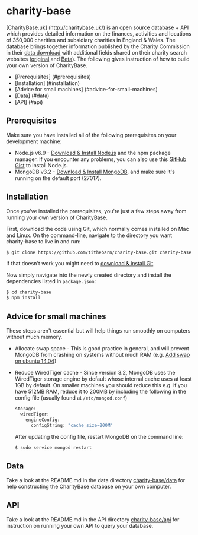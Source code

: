 # charity-base
[CharityBase.uk] (http://charitybase.uk/) is an open source database + API which provides detailed information on the finances, activities and locations of 350,000 charities and subsidiary charities in England & Wales. The database brings together information published by the Charity Commission in their <a href="http://data.charitycommission.gov.uk/" target="_blank">data download</a> with additional fields shared on their charity search websites (<a href="http://apps.charitycommission.gov.uk/showcharity/registerofcharities/RegisterHomePage.aspx" target="_blank">original</a> and <a href="http://beta.charitycommission.gov.uk/" target="_blank">Beta</a>). The following gives instruction of how to build your own version of CharityBase.

- [Prerequisites] (#prerequisites)
- [Installation] (#installation)
- [Advice for small machines] (#advice-for-small-machines)
- [Data] (#data)
- [API] (#api)

## Prerequisites
Make sure you have installed all of the following prerequisites on your development machine:

* Node.js v6.9 - [Download & Install Node.js](https://nodejs.org/en/download/) and the npm package manager. If you encounter any problems, you can also use this [GitHub Gist](https://gist.github.com/isaacs/579814) to install Node.js.
* MongoDB v3.2 - [Download & Install MongoDB](http://www.mongodb.org/downloads), and make sure it's running on the default port (27017).

## Installation

Once you've installed the prerequisites, you're just a few steps away from running your own version of CharityBase.

First, download the code using Git, which normally comes installed on Mac and Linux.  On the command-line, navigate to the directory you want charity-base to live in and run:
```bash
$ git clone https://github.com/tithebarn/charity-base.git charity-base
```
If that doesn't work you might need to [download & install Git](https://git-scm.com/downloads).

Now simply navigate into the newly created directory and install the dependencies listed in `package.json`:
```bash
$ cd charity-base
$ npm install
```

## Advice for small machines
These steps aren't essential but will help things run smoothly on computers without much memory.

* Allocate swap space - This is good practice in general, and will prevent MongoDB from crashing on systems without much RAM (e.g. [Add swap on ubuntu 14.04](https://www.digitalocean.com/community/tutorials/how-to-add-swap-on-ubuntu-14-04))

* Reduce WiredTiger cache - Since version 3.2, MongoDB uses the WiredTiger storage engine by default whose internal cache uses at least 1GB by default.  On smaller machines you should reduce this e.g. if you have 512MB RAM, reduce it to 200MB by including the following in the config file (usually found at `/etc/mongod.conf`)
    ```bash
    storage:
      wiredTiger:
        engineConfig:
          configString: "cache_size=200M"
    ```
    After updating the config file, restart MongoDB on the command line:
    ```bash
    $ sudo service mongod restart
    ```

## Data
Take a look at the README.md in the data directory [charity-base/data](https://github.com/tithebarn/charity-base/tree/master/data) for help constructing the CharityBase database on your own computer.

## API
Take a look at the README.md in the API directory [charity-base/api](https://github.com/tithebarn/charity-base/tree/master/api) for instruction on running your own API to query your database.

